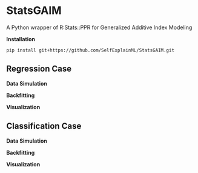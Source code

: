 # StatsGAIM
A Python wrapper of R:Stats::PPR for Generalized Additive Index Modeling

**Installation**

```
pip install git+https://github.com/SelfExplainML/StatsGAIM.git
```


## Regression Case

**Data Simulation**

**Backfitting**

**Visualization**


## Classification Case


**Data Simulation**

**Backfitting**

**Visualization**
